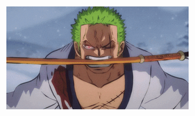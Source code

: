  &nbsp;  &nbsp;  &nbsp;  &nbsp; &nbsp; &nbsp; &nbsp; &nbsp;&nbsp;  &nbsp;  &nbsp;  &nbsp; &nbsp; &nbsp; &nbsp; &nbsp;&nbsp;  &nbsp;  &nbsp;   ![](https://github.com/Ashil7/Ashil7/blob/main/zoro.gif)
